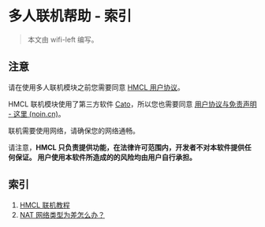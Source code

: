 # 多人联机帮助 - 索引

> 本文由 wifi-left 编写。

## 注意

请在使用多人联机模块之前您需要同意 [HMCL 用户协议](https://hmcl.huangyuhui.net/eula)。

HMCL 联机模块使用了第三方软件 [Cato](https://noin.cn/71.html)，所以您也需要同意 [用户协议与免责声明  - 这里 (noin.cn)](https://noin.cn/agreement)。

联机需要使用网络，请确保您的网络通畅。

请注意，**HMCL 只负责提供功能，在法律许可范围内，开发者不对本软件提供任何保证。 用户使用本软件所造成的的风险均由用户自行承担。**

## 索引

1. [HMCL 联机教程](multiplayer-help.md)
2. [NAT 网络类型为差怎么办？](multiplayer-symmetric.md)
